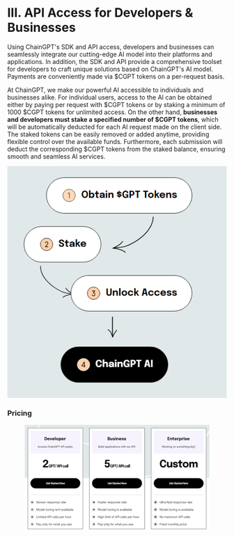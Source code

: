 # III. API Access for Developers & Businesses

Using ChainGPT's SDK and API access, developers and businesses can seamlessly integrate our cutting-edge AI model into their platforms and applications. In addition, the SDK and API provide a comprehensive toolset for developers to craft unique solutions based on ChainGPT's AI model. Payments are conveniently made via $CGPT tokens on a per-request basis.

At ChainGPT, we make our powerful AI accessible to individuals and businesses alike. For individual users, access to the AI can be obtained either by paying per request with $CGPT tokens or by staking a minimum of 1000 $CGPT tokens for unlimited access. On the other hand, **businesses and developers must stake a specified number of $CGPT tokens**, which will be automatically deducted for each AI request made on the client side. The staked tokens can be easily removed or added anytime, providing flexible control over the available funds. Furthermore, each submission will deduct the corresponding $CGPT tokens from the staked balance, ensuring smooth and seamless AI services.

__![](<../../.gitbook/assets/image (1) (1).png>)__

### Pricing

<figure><img src="../../.gitbook/assets/image (2) (1).png" alt=""><figcaption></figcaption></figure>


